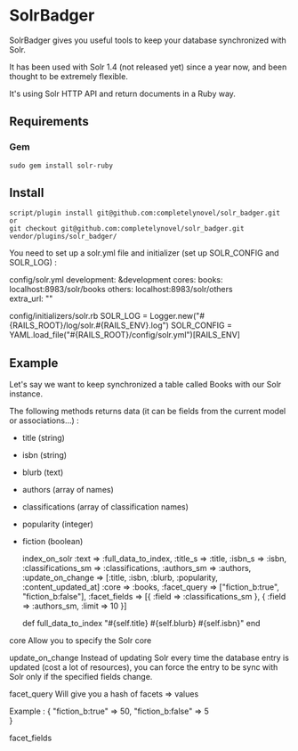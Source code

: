 # SolrBadger

SolrBadger gives you useful tools to keep your database synchronized with Solr.

It has been used with Solr 1.4 (not released yet) since a year now, and been thought to be extremely flexible.

It's using Solr HTTP API and return documents in a Ruby way.

## Requirements

### Gem

    sudo gem install solr-ruby
    
## Install

    script/plugin install git@github.com:completelynovel/solr_badger.git
    or
    git checkout git@github.com:completelynovel/solr_badger.git vendor/plugins/solr_badger/

You need to set up a solr.yml file and initializer (set up SOLR_CONFIG and SOLR_LOG) :

config/solr.yml
development: &development
  cores:
    books: localhost:8983/solr/books
    others: localhost:8983/solr/others    
  extra_url: ""

config/initializers/solr.rb
SOLR_LOG = Logger.new("#{RAILS_ROOT}/log/solr.#{RAILS_ENV}.log")
SOLR_CONFIG = YAML.load_file("#{RAILS_ROOT}/config/solr.yml")[RAILS_ENV]
  
## Example

Let's say we want to keep synchronized a table called Books with our Solr instance.

The following methods returns data (it can be fields from the current model or associations...) :
- title (string)
- isbn (string)
- blurb (text)
- authors (array of names)
- classifications (array of classification names)
- popularity (integer)
- fiction (boolean)

    index_on_solr :text => :full_data_to_index, :title_s => :title, :isbn_s => :isbn,
                  :classifications_sm => :classifications, :authors_sm => :authors,                
                  :update_on_change => [:title, :isbn, :blurb, :popularity, :content_updated_at]
                  :core => :books,
                  :facet_query => ["fiction_b:true", "fiction_b:false"],
                  :facet_fields => [{ :field => :classifications_sm }, { :field => :authors_sm, :limit => 10 }]
    
    def full_data_to_index
      "#{self.title} #{self.blurb} #{self.isbn}"
    end

core
Allow you to specify the Solr core

update_on_change
Instead of updating Solr every time the database entry is updated (cost a lot of resources), you can force the entry to be sync with Solr only if the specified fields change.

facet_query
Will give you a hash of facets => values

Example :
{
  "fiction_b:true" => 50,
  "fiction_b:false" => 5  
}

facet_fields
